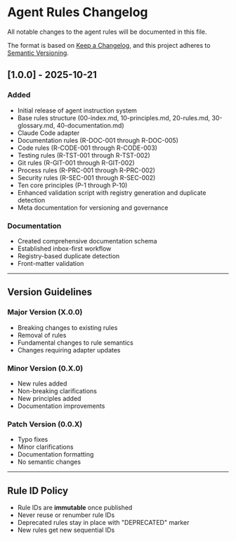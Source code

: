 # Agent Rules Changelog

All notable changes to the agent rules will be documented in this file.

The format is based on [Keep a Changelog](https://keepachangelog.com/en/1.0.0/),
and this project adheres to [Semantic Versioning](https://semver.org/spec/v2.0.0.html).

## [1.0.0] - 2025-10-21

### Added
- Initial release of agent instruction system
- Base rules structure (00-index.md, 10-principles.md, 20-rules.md, 30-glossary.md, 40-documentation.md)
- Claude Code adapter
- Documentation rules (R-DOC-001 through R-DOC-005)
- Code rules (R-CODE-001 through R-CODE-003)
- Testing rules (R-TST-001 through R-TST-002)
- Git rules (R-GIT-001 through R-GIT-002)
- Process rules (R-PRC-001 through R-PRC-002)
- Security rules (R-SEC-001 through R-SEC-002)
- Ten core principles (P-1 through P-10)
- Enhanced validation script with registry generation and duplicate detection
- Meta documentation for versioning and governance

### Documentation
- Created comprehensive documentation schema
- Established inbox-first workflow
- Registry-based duplicate detection
- Front-matter validation

---

## Version Guidelines

### Major Version (X.0.0)
- Breaking changes to existing rules
- Removal of rules
- Fundamental changes to rule semantics
- Changes requiring adapter updates

### Minor Version (0.X.0)
- New rules added
- Non-breaking clarifications
- New principles added
- Documentation improvements

### Patch Version (0.0.X)
- Typo fixes
- Minor clarifications
- Documentation formatting
- No semantic changes

---

## Rule ID Policy

- Rule IDs are **immutable** once published
- Never reuse or renumber rule IDs
- Deprecated rules stay in place with "DEPRECATED" marker
- New rules get new sequential IDs
